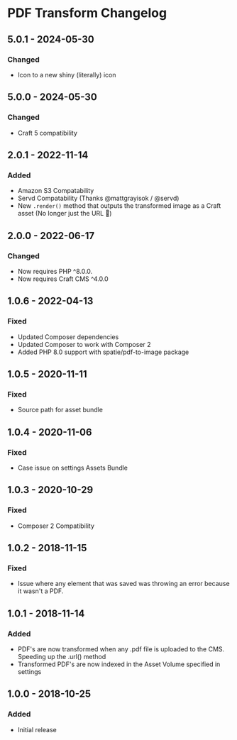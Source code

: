 # PDF Transform Changelog

## 5.0.1 - 2024-05-30
### Changed
- Icon to a new shiny (literally) icon

## 5.0.0 - 2024-05-30
### Changed
- Craft 5 compatibility

## 2.0.1 - 2022-11-14
### Added
- Amazon S3 Compatability
- Servd Compatability (Thanks @mattgrayisok / @servd)
- New `.render()` method that outputs the transformed image as a Craft asset (No longer just the URL 🎉)

## 2.0.0 - 2022-06-17
### Changed
- Now requires PHP ^8.0.0.
- Now requires Craft CMS ^4.0.0

## 1.0.6 - 2022-04-13
### Fixed
- Updated Composer dependencies
- Updated Composer to work with Composer 2
- Added PHP 8.0 support with spatie/pdf-to-image package

## 1.0.5 - 2020-11-11
### Fixed
- Source path for asset bundle

## 1.0.4 - 2020-11-06
### Fixed
- Case issue on settings Assets Bundle

## 1.0.3 - 2020-10-29
### Fixed
- Composer 2 Compatibility

## 1.0.2 - 2018-11-15
### Fixed
- Issue where any element that was saved was throwing an error because it wasn't a PDF.

## 1.0.1 - 2018-11-14
### Added
- PDF's are now transformed when any .pdf file is uploaded to the CMS. Speeding up the .url() method
- Transformed PDF's are now indexed in the Asset Volume specified in settings

## 1.0.0 - 2018-10-25
### Added
- Initial release
